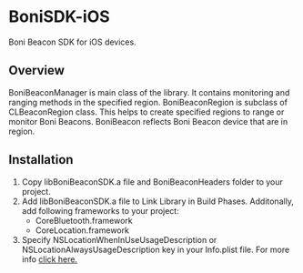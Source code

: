 BoniSDK-iOS
===========

Boni Beacon SDK for iOS devices.

Overview
-------

BoniBeaconManager is main class of the library. It contains monitoring and ranging methods in the specified region.
BoniBeaconRegion is subclass of CLBeaconRegion class. This helps to create specified regions to range or monitor Boni Beacons.
BoniBeacon reflects Boni Beacon device that are in region. 

Installation
-------

1. Copy libBoniBeaconSDK.a file and BoniBeaconHeaders folder to your project.
2. Add libBoniBeaconSDK.a file to Link Library in Build Phases. Additonally, add following frameworks to your project:
    * CoreBluetooth.framework
    * CoreLocation.framework
3. Specify NSLocationWhenInUseUsageDescription or NSLocationAlwaysUsageDescription key in your Info.plist file. For more info [click here.](https://developer.apple.com/library/prerelease/iOS/documentation/CoreLocation/Reference/CLLocationManager_Class/index.html#//apple_ref/occ/instm/CLLocationManager/requestWhenInUseAuthorization)
